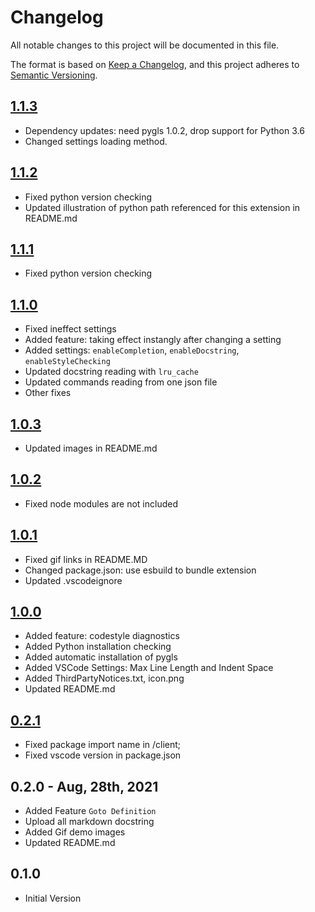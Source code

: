 # Changelog

All notable changes to this project will be documented in this file.

The format is based on [Keep a Changelog][keepachangelog],
and this project adheres to [Semantic Versioning][semver].

## [1.1.3]

- Dependency updates: need pygls 1.0.2, drop support for Python 3.6
- Changed settings loading method.

## [1.1.2]

- Fixed python version checking
- Updated illustration of python path referenced for this extension in README.md

## [1.1.1]

- Fixed python version checking

## [1.1.0]

- Fixed ineffect settings
- Added feature: taking effect instangly after changing a setting
- Added settings: `enableCompletion`, `enableDocstring`, `enableStyleChecking`
- Updated docstring reading with `lru_cache`
- Updated commands reading from one json file
- Other fixes

## [1.0.3]

- Updated images in README.md

## [1.0.2]

- Fixed node modules are not included

## [1.0.1]

- Fixed gif links in README.MD
- Changed package.json: use esbuild to bundle extension
- Updated .vscodeignore

## [1.0.0]

- Added feature: codestyle diagnostics
- Added Python installation checking
- Added automatic installation of pygls
- Added VSCode Settings: Max Line Length and Indent Space
- Added ThirdPartyNotices.txt, icon.png
- Updated README.md

## [0.2.1]

- Fixed package import name in /client;
- Fixed vscode version in package.json

## 0.2.0 - Aug, 28th, 2021

- Added Feature `Goto Definition`
- Upload all markdown docstring
- Added Gif demo images
- Updated README.md

## 0.1.0

- Initial Version

[keepachangelog]: https://keepachangelog.com/en/1.0.0/
[semver]: https://semver.org/spec/v2.0.0.html

[1.1.3]: https://github.com/HankBO/stata-language-server/compare/v1.1.2...v1.1.3
[1.1.2]: https://github.com/HankBO/stata-language-server/compare/v1.1.1...v1.1.2
[1.1.1]: https://github.com/HankBO/stata-language-server/compare/v1.1.0...v1.1.1
[1.1.0]: https://github.com/HankBO/stata-language-server/compare/v1.0.3...v1.1.0
[1.0.3]: https://github.com/HankBO/stata-language-server/compare/v1.0.2...v1.0.3
[1.0.2]: https://github.com/HankBO/stata-language-server/compare/v1.0.1...v1.0.2
[1.0.1]: https://github.com/HankBO/stata-language-server/compare/v1.0.0...v1.0.1
[1.0.0]: https://github.com/HankBO/stata-language-server/compare/v0.2.1...v1.0.0
[0.2.1]: https://github.com/HankBO/stata-language-server/compare/v0.2.0...v0.2.1
